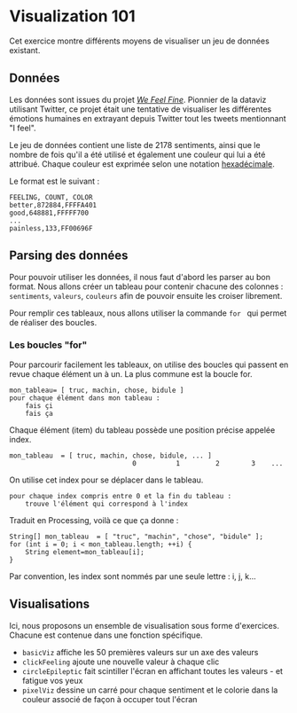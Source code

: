 # Visualization 101

Cet exercice montre différents moyens de visualiser un jeu de données existant.

## Données

Les données sont issues du projet *[We Feel Fine](http://wefeelfine.org/)*. Pionnier de la dataviz utilisant Twitter, ce projet était une tentative de visualiser les différentes émotions humaines en extrayant depuis Twitter tout les tweets mentionnant "I feel". 

Le jeu de données contient une liste de 2178 sentiments, ainsi que le nombre de fois qu'il a été utilisé et également une couleur qui lui a été attribué. Chaque couleur est exprimée selon une notation [hexadécimale](https://processing.org/reference/hex_.html). 

Le format est le suivant : 

    FEELING, COUNT, COLOR 
    better,872884,FFFFA401
    good,648881,FFFFF700
    ...
    painless,133,FF00696F

## Parsing des données

Pour pouvoir utiliser les données, il nous faut d'abord les parser au bon format.  Nous allons créer un tableau pour contenir chacune des colonnes : ```sentiments```, ```valeurs```, ```couleurs``` afin de pouvoir ensuite les croiser librement.

Pour remplir ces tableaux, nous allons utiliser la commande   ```for ``` qui permet de réaliser des boucles.

### Les boucles "for"

Pour parcourir facilement les tableaux, on utilise des boucles qui passent en revue chaque élément un à un. La plus commune est la boucle for.

    mon_tableau= [ truc, machin, chose, bidule ]
    pour chaque élément dans mon tableau : 
        fais çi
        fais ça

Chaque élément (item) du tableau possède une position précise appelée index.

    mon_tableau  = [ truc, machin, chose, bidule, ... ]
                                   0          1         2        3    ...

On utilise cet index pour se déplacer dans le tableau.

    pour chaque index compris entre 0 et la fin du tableau :
        trouve l'élément qui correspond à l'index

Traduit en Processing, voilà ce que ça donne :

    String[] mon_tableau  = [ "truc", "machin", "chose", "bidule" ];
    for (int i = 0; i < mon_tableau.length; ++i) {
        String element=mon_tableau[i];
    }

Par convention, les index sont nommés par une seule lettre : i, j, k...


## Visualisations

Ici, nous proposons un ensemble de visualisation sous forme d'exercices. Chacune est contenue dans une fonction spécifique.

* ```basicViz``` affiche les 50 premières valeurs sur un axe des valeurs
* ```clickFeeling``` ajoute une nouvelle valeur à chaque clic
*  ```circleEpileptic``` fait scintiller l'écran en affichant toutes les valeurs - et fatigue vos yeux
* ```pixelViz``` dessine un carré pour chaque sentiment et le colorie dans la couleur associé de façon à occuper tout l'écran
